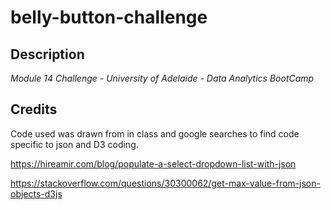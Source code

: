 # belly-button-challenge

## Description
_Module 14 Challenge - University of Adelaide - Data Analytics BootCamp_

## Credits

Code used was drawn from in class and google searches to find code specific to json and D3 coding.

https://hireamir.com/blog/populate-a-select-dropdown-list-with-json

https://stackoverflow.com/questions/30300062/get-max-value-from-json-objects-d3js

